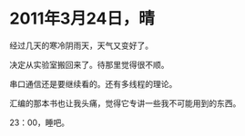 # 2011年3月24日，晴

经过几天的寒冷阴雨天，天气又变好了。

决定从实验室搬回来了。待那里觉得很不顺。

串口通信还是要继续看的。还有多线程的理论。

汇编的那本书也让我头痛，觉得它专讲一些我不可能用到的东西。

23：00，睡吧。
